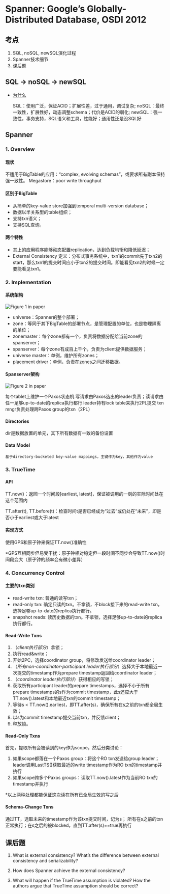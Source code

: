 # Spanner: Google’s Globally-Distributed Database, OSDI 2012

## 考点
1. SQL, noSQL, newSQL演化过程
2. Spanner技术细节
3. 课后题

## SQL -> noSQL -> newSQL 
- [为什么](http://dataconomy.com/sql-vs-nosql-vs-newsql-finding-the-right-solution/)

    SQL：使用广泛，保证ACID；扩展性差，过于通用，调试复杂;
    noSQL：最终一致性，扩展性好，动态调整schema；代价是ACID的弱化;
    newSQL：强一致性，事务支持，SQL语义和工具，性能好；通用性还是没SQL好

## Spanner
### **1. Overview**
#### 现状
不适用于BigTable的应用：“complex, evolving schemas”，或要求所有副本保持强一致性。
Megastore：poor write throughput

#### 区别于BigTable
- 从简单的key-value store加强到temporal multi-version database；
- 数据以半关系型的table组织；
- 支持txn语义；
- 支持SQL查询。

#### 两个特性
- 其上的应用程序能够动态配置replication，达到负载均衡和降低延迟；
- External Consistency
    定义：分布式事务系统中，txn1的commit先于txn2的start，那么txn1的提交时间应小于txn2的提交时间。即能看见txn2的时候一定要能看见txn1。

### **2. Implementation**
#### 系统架构
![Figure 1 in paper](/img/10-1.png "spannerServerOrganization")
- universe：Spanner的整个部署；
- zone：等同于其下BigTable的部署节点，是管理配置的单位，也是物理隔离的单位；
- zonemaster：每个zone都有一个，负责将数据分配给当前zone的spanserver；
- spanserver：每个zone有成百上千个，负责为client提供数据服务；
- universe master：单例，维护所有zones；
- placement driver：单例，负责在zones之间迁移数据。

#### Spanserver架构
![Figure 2 in paper](/img/10-2.png "spannerSoftwareStack")

每个tablet上维护一个Paxos状态机
写请求由Paxos选出的leader负责；读请求由任一足够up-to-date的replica执行都行
leader持有lock table来执行2PL提交
txn mngr负责处理跨Paxos group的txn（2PL）

#### Directories
dir是数据放置的单元，其下所有数据有一致的备份设置

#### Data Model
    基于directory-bucketed key-value mappings，主键作为key，其他作为value

### **3. TrueTime**
#### API
TT.now()：返回一个时间段[earliest, latest]，保证被调用的一刻的实际时间处在这个范围内

TT.after(t), TT.before(t)：检查时间t是否已经成为“过去”或仍处在“未来”，即是否小于earliest或大于latest

#### 实现方式
使用GPS和原子钟来保证TT.now()准确性

*GPS互相同步但易受干扰：原子钟相对稳定但一段时间不同步会导致TT.now()时间段变大（原子钟的频率会有微小差异）

### **4. Concurrency Control**

#### 主要的txn类别
- read-write txn: 普通的读写txn；
- read-only txn: 确定只读的txn。不拿锁，不block接下来的read-write txn，选择足够up-to-date的replica执行都行。
- snapshot reads: 读历史数据的txn。不拿锁，选择足够up-to-date的replica执行都行。

#### ﻿Read-Write Txns
1. （*client执行部分*）拿锁；
2. 执行read&write；
3. 开始2PC，选择coordinator group，将修改发送给coordinator leader；
4. （*所有non-coordinator-participant leader执行部分*）选择大于本地最近一次提交的timestamp作为prepare timestamp返回给coordinator leader；
5. （*coordinator leader执行部分*）获得相应的写锁；
6. 获取所有participant leader的prepare timestamps，选择不小于所有prepare timestamps的s作为commit timestamp，此s还应大于TT.now().latest和本地最近txn的commit timestamp；
7. 等待s < TT.now().earliest，即TT.after(s)，确保所有在s之前的txn都全局生效；
8. 以s为commit timestamp提交当前txn，并反馈client；
9. 释放锁。

#### Read-Only Txns
首先，提取所有会被读到的key作为scope，然后分类讨论：

1. 如果scope都落在一个Paxos group：将这个RO txn发送给group leader；leader调用LastTS()获取最近的write timestamp作为RO txn的timestamp并执行
2. 如果scope跨多个Paxos groups：读取TT.now().latest作为当前RO txn的timestamp并执行

*以上两种处理都能保证这次读在所有已全局生效的写之后    

#### Schema-Change Txns
通过TT，选取未来的timestamp作为该txn提交时间，记为s；
所有在s之前的txn正常执行；在s之后的被blocked，直到TT.after(s)==true再执行

## 课后题
1. What is external consistency? What’s the difference between external consistency and serializability?


2. How does Spanner achieve the external consistency?


3. What will happen if the TrueTime assumption is violated? How the authors argue that TrueTime assumption should be correct?